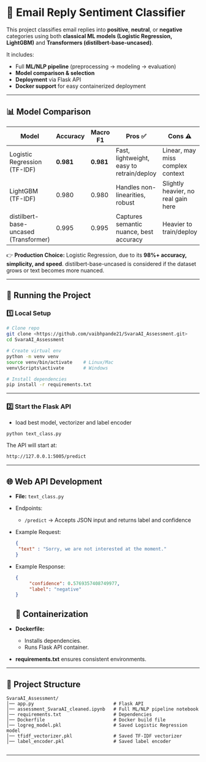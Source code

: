 # 📧 Email Reply Sentiment Classifier

This project classifies email replies into **positive**, **neutral**, or **negative** categories using both **classical ML models (Logistic Regression, LightGBM)** and **Transformers (distilbert-base-uncased)**.  

It includes:  
- Full **ML/NLP pipeline** (preprocessing → modeling → evaluation)  
- **Model comparison & selection**  
- **Deployment** via Flask API  
- **Docker support** for easy containerized deployment  

---

## 📊 Model Comparison

| Model                  | Accuracy | Macro F1 | Pros ✅ | Cons ⚠️ |
|-------------------------|----------|----------|--------|---------|
| Logistic Regression (TF-IDF) | **0.981** | **0.981** | Fast, lightweight, easy to retrain/deploy | Linear, may miss complex context |
| LightGBM (TF-IDF)      | 0.980    | 0.980    | Handles non-linearities, robust | Slightly heavier, no real gain here |
| distilbert-base-uncased (Transformer)  | 0.995    | 0.995    | Captures semantic nuance, best accuracy | Heavier to train/deploy |

👉 **Production Choice:** Logistic Regression, due to its **98%+ accuracy, simplicity, and speed**. distilbert-base-uncased is considered if the dataset grows or text becomes more nuanced.  

---

## 🚀 Running the Project

### 1️⃣ Local Setup
```bash
# Clone repo
git clone <https://github.com/vaibhpande21/SvaraAI_Assessment.git>
cd SvaraAI_Assessment

# Create virtual env
python -m venv venv
source venv/bin/activate    # Linux/Mac
venv\Scripts\activate       # Windows

# Install dependencies
pip install -r requirements.txt
```
---

### 2️⃣ Start the Flask API

- load best model, vectorizer and label encoder
```bash
python text_class.py
```
The API will start at:
```bash
http://127.0.0.1:5005/predict
```
---

## 🌐 Web API Development
- **File:** `text_class.py`
- Endpoints:
  - `/predict` → Accepts JSON input and returns label and confidence
- Example Request:
  ```json
  {
   "text" : "Sorry, we are not interested at the moment."
  } 
   ```
- Example Response:
  ```json
  {
       "confidence": 0.5769357408749977,
       "label": "negative"
  } 
   ```

  ## 🐳 Containerization
- **Dockerfile:**
  - Installs dependencies.
  - Runs Flask API container.
- **requirements.txt** ensures consistent environments.

---

## 📂 Project Structure  
```plaintext
SvaraAI_Assessment/
│── app.py                             # Flask API
│── assessment_SvaraAI_cleaned.ipynb   # Full ML/NLP pipeline notebook
│── requirements.txt                   # Dependencies
│── Dockerfile                         # Docker build file
│── logreg_model.pkl                   # Saved Logistic Regression model
│── tfidf_vectorizer.pkl               # Saved TF-IDF vectorizer
│── label_encoder.pkl                  # Saved label encoder


```
---
  


